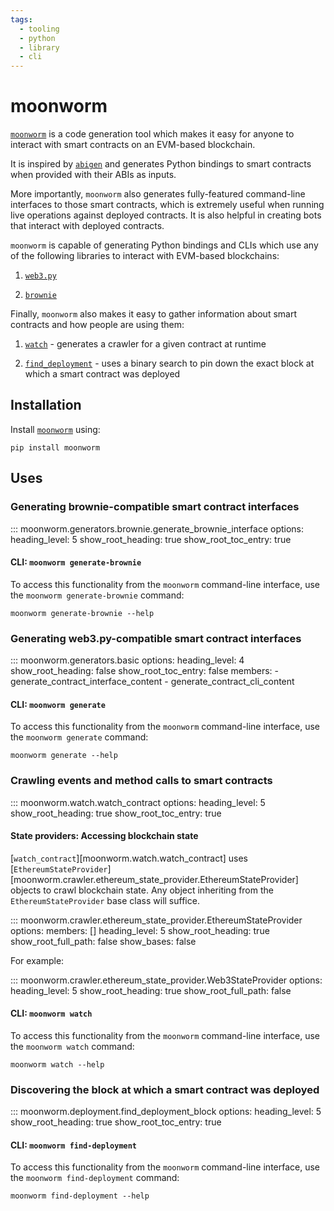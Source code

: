 ```yaml
---
tags:
  - tooling
  - python
  - library
  - cli
---
```


# moonworm

[`moonworm`](https://github.com/moonstream-to/moonworm) is a code generation tool which makes it easy
for anyone to interact with smart contracts on an EVM-based blockchain.

It is inspired by [`abigen`](https://github.com/ethereum/go-ethereum/blob/468d1844c7a32b51eebce6c5f35c44a66b9acf64/cmd/abigen/main.go)
and generates Python bindings to smart contracts when provided with their ABIs as inputs.

More importantly, `moonworm` also generates fully-featured command-line interfaces to those smart contracts,
which is extremely useful when running live operations against deployed contracts. It is also helpful
in creating bots that interact with deployed contracts.

`moonworm` is capable of generating Python bindings and CLIs which use any of the following libraries
to interact with EVM-based blockchains:

1. [`web3.py`](#generating-web3py-compatible-smart-contract-interfaces)

2. [`brownie`](#generating-brownie-compatible-smart-contract-interfaces)

Finally, `moonworm` also makes it easy to gather information about smart contracts and how people are
using them:

1. [`watch`](#crawling-events-and-method-calls-to-smart-contracts) - generates a crawler for a given contract at runtime

2. [`find_deployment`](#discovering-the-block-at-which-a-smart-contract-was-deployed) - uses a binary search to pin down the exact block at which
a smart contract was deployed


## Installation

Install [`moonworm`](https://pypi.org/project/moonworm/) using:

```
pip install moonworm
```

## Uses

### Generating brownie-compatible smart contract interfaces

::: moonworm.generators.brownie.generate_brownie_interface
    options:
      heading_level: 5
      show_root_heading: true
      show_root_toc_entry: true

#### CLI: `moonworm generate-brownie`

To access this functionality from the `moonworm` command-line interface, use the `moonworm generate-brownie` command:

```
moonworm generate-brownie --help
```


### Generating web3.py-compatible smart contract interfaces

::: moonworm.generators.basic
    options:
      heading_level: 4
      show_root_heading: false
      show_root_toc_entry: false
      members:
        - generate_contract_interface_content
        - generate_contract_cli_content

#### CLI: `moonworm generate`

To access this functionality from the `moonworm` command-line interface, use the `moonworm generate` command:

```
moonworm generate --help
```


### Crawling events and method calls to smart contracts

::: moonworm.watch.watch_contract
    options:
      heading_level: 5
      show_root_heading: true
      show_root_toc_entry: true

#### State providers: Accessing blockchain state

[`watch_contract`][moonworm.watch.watch_contract] uses [`EthereumStateProvider`][moonworm.crawler.ethereum_state_provider.EthereumStateProvider]
objects to crawl blockchain state. Any object inheriting from the `EthereumStateProvider` base class
will suffice.

::: moonworm.crawler.ethereum_state_provider.EthereumStateProvider
    options:
      members: []
      heading_level: 5
      show_root_heading: true
      show_root_full_path: false
      show_bases: false

For example:

::: moonworm.crawler.ethereum_state_provider.Web3StateProvider
    options:
      heading_level: 5
      show_root_heading: true
      show_root_full_path: false

#### CLI: `moonworm watch`

To access this functionality from the `moonworm` command-line interface, use the `moonworm watch` command:

```
moonworm watch --help
```


### Discovering the block at which a smart contract was deployed

::: moonworm.deployment.find_deployment_block
    options:
        heading_level: 5
        show_root_heading: true
        show_root_toc_entry: true

#### CLI: `moonworm find-deployment`

To access this functionality from the `moonworm` command-line interface, use the `moonworm find-deployment` command:

```
moonworm find-deployment --help
```
